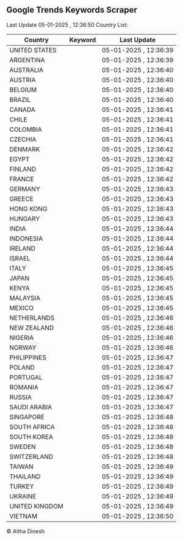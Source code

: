 
## Google Trends Keywords Scraper

Last Update 05-01-2025 , 12:36:50
Country List:

| Country | Keyword | Last Update |
| --- | --- | --- |
| UNITED STATES |  | 05-01-2025 , 12:36:39 |
| ARGENTINA |  | 05-01-2025 , 12:36:39 |
| AUSTRALIA |  | 05-01-2025 , 12:36:40 |
| AUSTRIA |  | 05-01-2025 , 12:36:40 |
| BELGIUM |  | 05-01-2025 , 12:36:40 |
| BRAZIL |  | 05-01-2025 , 12:36:40 |
| CANADA |  | 05-01-2025 , 12:36:41 |
| CHILE |  | 05-01-2025 , 12:36:41 |
| COLOMBIA |  | 05-01-2025 , 12:36:41 |
| CZECHIA |  | 05-01-2025 , 12:36:41 |
| DENMARK |  | 05-01-2025 , 12:36:42 |
| EGYPT |  | 05-01-2025 , 12:36:42 |
| FINLAND |  | 05-01-2025 , 12:36:42 |
| FRANCE |  | 05-01-2025 , 12:36:42 |
| GERMANY |  | 05-01-2025 , 12:36:43 |
| GREECE |  | 05-01-2025 , 12:36:43 |
| HONG KONG |  | 05-01-2025 , 12:36:43 |
| HUNGARY |  | 05-01-2025 , 12:36:43 |
| INDIA |  | 05-01-2025 , 12:36:44 |
| INDONESIA |  | 05-01-2025 , 12:36:44 |
| IRELAND |  | 05-01-2025 , 12:36:44 |
| ISRAEL |  | 05-01-2025 , 12:36:44 |
| ITALY |  | 05-01-2025 , 12:36:45 |
| JAPAN |  | 05-01-2025 , 12:36:45 |
| KENYA |  | 05-01-2025 , 12:36:45 |
| MALAYSIA |  | 05-01-2025 , 12:36:45 |
| MEXICO |  | 05-01-2025 , 12:36:45 |
| NETHERLANDS |  | 05-01-2025 , 12:36:46 |
| NEW ZEALAND |  | 05-01-2025 , 12:36:46 |
| NIGERIA |  | 05-01-2025 , 12:36:46 |
| NORWAY |  | 05-01-2025 , 12:36:46 |
| PHILIPPINES |  | 05-01-2025 , 12:36:47 |
| POLAND |  | 05-01-2025 , 12:36:47 |
| PORTUGAL |  | 05-01-2025 , 12:36:47 |
| ROMANIA |  | 05-01-2025 , 12:36:47 |
| RUSSIA |  | 05-01-2025 , 12:36:47 |
| SAUDI ARABIA |  | 05-01-2025 , 12:36:47 |
| SINGAPORE |  | 05-01-2025 , 12:36:48 |
| SOUTH AFRICA |  | 05-01-2025 , 12:36:48 |
| SOUTH KOREA |  | 05-01-2025 , 12:36:48 |
| SWEDEN |  | 05-01-2025 , 12:36:48 |
| SWITZERLAND |  | 05-01-2025 , 12:36:48 |
| TAIWAN |  | 05-01-2025 , 12:36:49 |
| THAILAND |  | 05-01-2025 , 12:36:49 |
| TURKEY |  | 05-01-2025 , 12:36:49 |
| UKRAINE |  | 05-01-2025 , 12:36:49 |
| UNITED KINGDOM |  | 05-01-2025 , 12:36:49 |
| VIETNAM |  | 05-01-2025 , 12:36:50 |

© Aitha Dinesh
